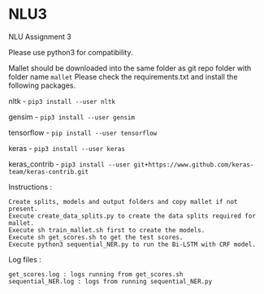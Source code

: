 # NLU3
NLU Assignment 3

Please use python3 for compatibility.

Mallet should be downloaded into the same folder as git repo folder with folder name `mallet`
Please check the requirements.txt and install the following packages.

nltk - `pip3 install --user nltk`

gensim - `pip3 install --user gensim`

tensorflow - `pip install --user tensorflow`

keras - `pip3 install --user keras`

keras_contrib - `pip3 install --user git+https://www.github.com/keras-team/keras-contrib.git`

Instructions :

    Create splits, models and output folders and copy mallet if not present.
    Execute create_data_splits.py to create the data splits required for mallet.
    Execute sh train_mallet.sh first to create the models.
    Execute sh get_scores.sh to get the test scores.
    Execute python3 sequential_NER.py to run the Bi-LSTM with CRF model.

Log files : 

    get_scores.log : logs running from get_scores.sh
    sequential_NER.log : logs from running sequential_NER.py
